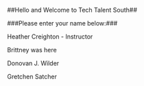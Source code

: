 ##Hello and Welcome to Tech Talent South##

###Please enter your name below:###


Heather Creighton - Instructor

Brittney was here



Donovan J. Wilder


Gretchen Satcher


